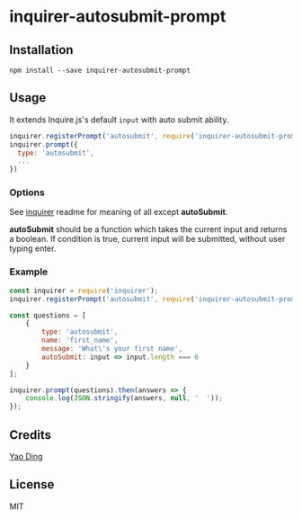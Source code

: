 # inquirer-autosubmit-prompt

## Installation

```
npm install --save inquirer-autosubmit-prompt
```

## Usage

It extends Inquire.js's default `input` with auto submit ability.

```javascript
inquirer.registerPrompt('autosubmit', require('inquirer-autosubmit-prompt'));
inquirer.prompt({
  type: 'autosubmit',
  ...
})
```

### Options

See [inquirer](https://github.com/SBoudrias/Inquirer.js) readme for meaning of all except **autoSubmit**.

**autoSubmit** should be a function which takes the current input and returns a boolean. If condition is true, current input will be submitted, without user typing enter.

### Example

```javascript
const inquirer = require('inquirer');
inquirer.registerPrompt('autosubmit', require('inquirer-autosubmit-promt'));

const questions = [
	{
		type: 'autosubmit',
		name: 'first_name',
		message: 'What\'s your first name',
		autoSubmit: input => input.length === 6
	}
];

inquirer.prompt(questions).then(answers => {
	console.log(JSON.stringify(answers, null, '  '));
});

```

## Credits
[Yao Ding](https://github.com/yaodingyd/)

## License
MIT